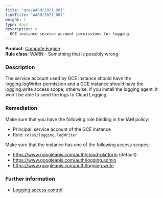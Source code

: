 ```yaml
---
title: "gce/WARN/2021_001"
linkTitle: "WARN/2021_001"
weight: 1
type: docs
description: >
  GCE instance service account permissions for logging.
---
```


**Product**: [Compute Engine](https://cloud.google.com/compute)\
**Rule class**: WARN - Something that is possibly wrong

### Description

The service account used by GCE instance should have the logging.logWriter
permission and a GCE instance should have the logging.write access scope,
otherwise, if you install the logging agent, it won't be able to send
the logs to Cloud Logging.

### Remediation

Make sure that you have the following role binding in the IAM policy:

- Principal: service account of the GCE instance
- Role: `roles/logging.logWriter`

Make sure that the instance has one of the following access scopes:

- https://www.googleapis.com/auth/cloud-platform (default)
- https://www.googleapis.com/auth/logging.admin
- https://www.googleapis.com/auth/logging.write

### Further information

- [Logging access control](https://cloud.google.com/logging/docs/access-control)
